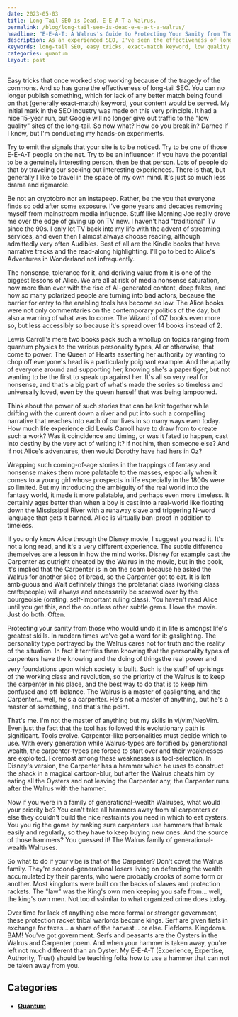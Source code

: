 ```yaml
---
date: 2023-05-03
title: Long-Tail SEO is Dead. E-E-A-T a Walrus.
permalink: /blog/long-tail-seo-is-dead-e-e-a-t-a-walrus/
headline: "E-E-A-T: A Walrus's Guide to Protecting Your Sanity from Those Who Would Undo It"
description: As an experienced SEO, I've seen the effectiveness of long-tail SEO decline due to the tragedy of the commons. To break into the industry, we must figure out how to emit signals indicating Experience, Authority and Trustworthiness to convince Google you're Expert (E-E-A-T). Learn from Lewis Carroll's timeless stories and protect your sanity from those who would undo it. Don't covet the generational wealth of the Walrus family - use your own hammer to build your own kingdom.
keywords: long-tail SEO, easy tricks, exact-match keyword, low quality sites, emit signals, influencer, morning joe, streaming services, audibles, kindle books, quantum physics, personality types, AI-generated content, deep fakes, polarized people, bad actors, Alice's Adventures in Wonderland, Wizard of Oz, coming-of-age stories, fantasy, nonsense, Mississippi River, N-word language, Disney movie, Lewis Carroll, Alice, Dorothy, Oz, quantum
categories: quantum
layout: post
---
```


Easy tricks that once worked stop working because of the tragedy of the
commons. And so has gone the effectiveness of long-tail SEO. You can no longer
publish something, which for lack of any better match being found on that
(generally exact-match) keyword, your content would be served. My initial mark
in the SEO industry was made on this very principle. It had a nice 15-year run,
but Google will no longer give out traffic to the "low quality" sites of the
long-tail. So now what? How do you break in? Darned if I know, but I'm
conducting my hands-on experiments.

Try to emit the signals that your site is to be noticed. Try to be one of those
E-E-A-T people on the net. Try to be an influencer. If you have the potential
to be a genuinely interesting person, then be that person. Lots of people do
that by traveling our seeking out interesting experiences. There is that, but
generally I like to travel in the space of my own mind. It's just so much less
drama and rigmarole.

Be not an cryptobro nor an instapeep. Rather, be the you that everyone finds so
odd after some exposure. I've gone years and decades removing myself from
mainstream media influence. Stuff like Morning Joe really drove me over the
edge of giving up on TV new. I haven't had "traditional" TV since the 90s. I
only let TV back into my life with the advent of streaming services, and even
then I almost always choose reading, although admittedly very often Audibles.
Best of all are the Kindle books that have narrative tracks and the read-along
highlighting. I'll go to bed to Alice's Adventures in Wonderland not
infrequently.

The nonsense, tolerance for it, and deriving value from it is one of the
biggest lessons of Alice. We are all at risk of media nonsense saturation, now
more than ever with the rise of AI-generated content, deep fakes, and how so
many polarized people are turning into bad actors, because the barrier for
entry to the enabling tools has become so low. The Alice books were not only
commentaries on the contemporary politics of the day, but also a warning of
what was to come. The Wizard of OZ books even more so, but less accessibly so
because it's spread over 14 books instead of 2. 

Lewis Carroll's mere two books pack such a whollup on topics ranging from
quantum physics to the various personality types, AI or otherwise, that come to
power. The Queen of Hearts asserting her authority by wanting to chop off
everyone's head is a particularly poignant example. And the apathy of everyone
around and supporting her, knowing she's a paper tiger, but not wanting to be
the first to speak up against her. It's all so very real for nonsense, and
that's a big part of what's made the series so timeless and universally loved,
even by the queen herself that was being lampooned.

Think about the power of such stories that can be knit together while drifting
with the current down a river and put into such a compelling narrative that
reaches into each of our lives in so many ways even today. How much life
experience did Lewis Carroll have to draw from to create such a work? Was it
coincidence and timing, or was it fated to happen, cast into destiny by the
very act of writing it? If not him, then someone else? And if not Alice's
adventures, then would Dorothy have had hers in Oz?

Wrapping such coming-of-age stories in the trappings of fantasy and nonsense
makes them more palatable to the masses, especially when it comes to a young
girl whose prospects in life especially in the 1800s were so limited. But my
introducing the ambiguity of the real world into the fantasy world, it made it
more palatable, and perhaps even more timeless. It certainly ages better than
when a boy is cast into a real-world like floating down the Mississippi River
with a runaway slave and triggering N-word language that gets it banned. Alice
is virtually ban-proof in addition to timeless.

If you only know Alice through the Disney movie, I suggest you read it. It's
not a long read, and it's a very different experience. The subtle difference
themselves are a lesson in how the mind works. Disney for example cast the
Carpenter as outright cheated by the Walrus in the movie, but in the book, it's
implied that the Carpenter is in on the scam because he asked the Walrus for
another slice of bread, so the Carpenter got to eat. It is left ambiguous and
Walt definitely things the proletariat class (working class craftspeople) will
always and necessarily be screwed over by the bourgeoisie (orating,
self-important ruling class). You haven't read Alice until you get this, and
the countless other subtle gems. I love the movie. Just do both. Often.

Protecting your sanity from those who would undo it in life is amongst life's
greatest skills. In modern times we've got a word for it: gaslighting. The
personality type portrayed by the Walrus cares not for truth and the reality of
the situation. In fact it terrifies them knowing that the personality types of
carpenters have the knowing and the doing of things&#151;the real power and
very foundations upon which society is built. Such is the stuff of uprisings of
the working class and revolution, so the priority of the Walrus is to keep the
carpenter in his place, and the best way to do that is to keep him confused and
off-balance. The Walrus is a master of gaslighting, and the Carpenter... well,
he's a carpenter. He's not a master of anything, but he's a master of
something, and that's the point.

That's me. I'm not the master of anything but my skills in vi/vim/NeoVim. Even
just the fact that the tool has followed this evolutionary path is significant.
Tools evolve. Carpenter-like personalities must decide which to use. With every
generation while Walrus-types are fortified by generational wealth, the
carpenter-types are forced to start over and their weaknesses are exploited.
Foremost among these weaknesses is tool-selection. In Disney's version, the
Carpenter has a hammer which he uses to construct the shack in a magical
cartoon-blur, but after the Walrus cheats him by eating all the Oysters and not
leaving the Carpenter any, the Carpenter runs after the Walrus with the hammer.

Now if you were in a family of generational-wealth Walruses, what would your
priority be? You can't take all hammers away from all carpenters or else they
couldn't build the nice restraints you need in which to eat oysters. You you
rig the game by making sure carpenters use hammers that break easily and
regularly, so they have to keep buying new ones. And the source of those
hammers? You guessed it! The Walrus family of generational-wealth Walruses.

So what to do if your vibe is that of the Carpenter? Don't covet the Walrus
family. They're second-generational losers living on defending the wealth
accumulated by their parents, who were probably crooks of some form or another.
Most kingdoms were built on the backs of slaves and protection rackets. The
"law" was the King's own men keeping you safe from... well, the king's own men.
Not too dissimilar to what organized crime does today. 

Over time for lack of anything else more formal or stronger government, these
protection racket tribal warlords become kings. Serf are given fiefs in
exchange for taxes... a share of the harvest... or else. Fiefdoms. Kingdoms.
BAM! You've got government. Serfs and peasants are the Oysters in the Walrus
and Carpenter poem. And when your hammer is taken away, you're left not much
different than an Oyster. My E-E-A-T (Experience, Expertise, Authority, Trust)
should be teaching folks how to use a hammer that can not be taken away from
you.

## Categories

<ul>
<li><h4><a href='/quantum/'>Quantum</a></h4></li></ul>